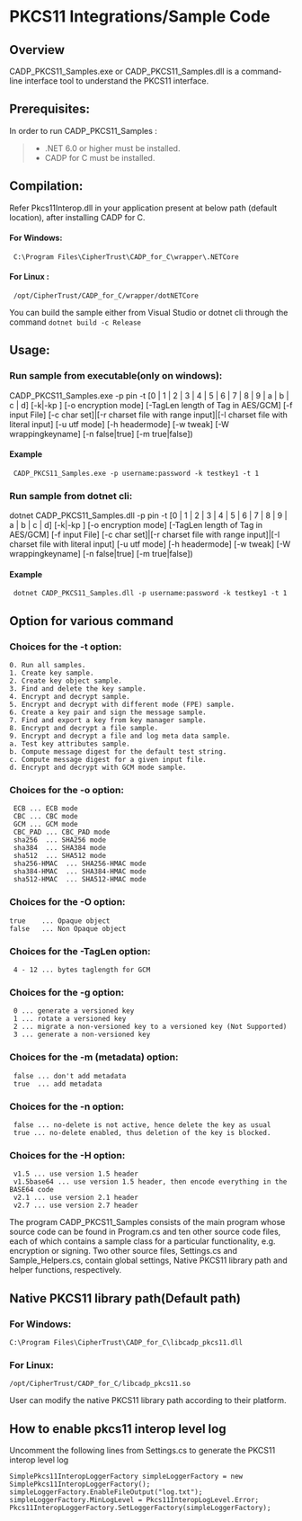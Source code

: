 
# PKCS11 Integrations/Sample Code

## Overview
CADP_PKCS11_Samples.exe or CADP_PKCS11_Samples.dll is a command-line interface tool to understand the PKCS11 interface.

## Prerequisites: 
In order to run CADP_PKCS11_Samples :
> - .NET 6.0 or higher must be installed.<br>
> - CADP for C must be installed.


## Compilation:
Refer Pkcs11Interop.dll in your application present at below path (default location), after installing CADP for C.
#### For Windows: 
     C:\Program Files\CipherTrust\CADP_for_C\wrapper\.NETCore
#### For Linux : 
     /opt/CipherTrust/CADP_for_C/wrapper/dotNETCore
You can build the sample either from Visual Studio or dotnet cli through the command `dotnet build -c Release`
 

## Usage: 
### Run sample from executable(only on windows):
CADP_PKCS11_Samples.exe -p pin -t [0 | 1 | 2 | 3 | 4 | 5 | 6 | 7 | 8 | 9 | a | b | c | d] [-k|-kp <keyname>] [-o encryption mode] [-TagLen length of Tag in AES/GCM] [-f input File]
[-c char set]|[-r charset file with range input]|[-l charset file with literal input] [-u utf mode] [-h headermode] [-w tweak] [-W wrappingkeyname] [-n false|true] [-m true|false])

#### Example
     CADP_PKCS11_Samples.exe -p username:password -k testkey1 -t 1



### Run sample from dotnet cli:
dotnet CADP_PKCS11_Samples.dll -p pin -t [0 | 1 | 2 | 3 | 4 | 5 | 6 | 7 | 8 | 9 | a | b | c | d] [-k|-kp <keyname>] [-o encryption mode] [-TagLen length of Tag in AES/GCM] [-f input File]
[-c char set]|[-r charset file with range input]|[-l charset file with literal input] [-u utf mode] [-h headermode] [-w tweak] [-W wrappingkeyname] [-n false|true] [-m true|false])

#### Example
     dotnet CADP_PKCS11_Samples.dll -p username:password -k testkey1 -t 1

## Option for various command
### Choices for the -t option:
    0. Run all samples.
    1. Create key sample.                                                               		
    2. Create key object sample.
    3. Find and delete the key sample.
    4. Encrypt and decrypt sample.
    5. Encrypt and decrypt with different mode (FPE) sample.
    6. Create a key pair and sign the message sample.
    7. Find and export a key from key manager sample.
    8. Encrypt and decrypt a file sample.
    9. Encrypt and decrypt a file and log meta data sample.
    a. Test key attributes sample.                            
    b. Compute message digest for the default test string.
    c. Compute message digest for a given input file.
    d. Encrypt and decrypt with GCM mode sample.
### Choices for the -o option:
     ECB ... ECB mode
     CBC ... CBC mode
     GCM ... GCM mode
     CBC_PAD ... CBC_PAD mode
     sha256  ... SHA256 mode
     sha384  ... SHA384 mode
     sha512  ... SHA512 mode
     sha256-HMAC  ... SHA256-HMAC mode
     sha384-HMAC  ... SHA384-HMAC mode
     sha512-HMAC  ... SHA512-HMAC mode
### Choices for the -O option:
    true    ... Opaque object
    false   ... Non Opaque object
### Choices for the -TagLen option:
     4 - 12 ... bytes taglength for GCM
### Choices for the -g option:
     0 ... generate a versioned key
     1 ... rotate a versioned key
     2 ... migrate a non-versioned key to a versioned key (Not Supported)
     3 ... generate a non-versioned key
### Choices for the -m (metadata) option:
     false ... don't add metadata
     true  ... add metadata
### Choices for the -n option:
     false ... no-delete is not active, hence delete the key as usual
     true ... no-delete enabled, thus deletion of the key is blocked.
### Choices for the -H option:
     v1.5 ... use version 1.5 header
     v1.5base64 ... use version 1.5 header, then encode everything in the BASE64 code
     v2.1 ... use version 2.1 header
     v2.7 ... use version 2.7 header
     

The program CADP_PKCS11_Samples consists of the main program whose source code can be found in Program.cs and ten other source code files, 
each of which contains a sample class for a particular functionality, e.g. encryption or signing. 
Two other source files, Settings.cs and Sample_Helpers.cs, contain global settings, Native PKCS11 library path and helper functions, respectively.
## Native PKCS11 library path(Default path)
### For Windows:
    C:\Program Files\CipherTrust\CADP_for_C\libcadp_pkcs11.dll
### For Linux:
    /opt/CipherTrust/CADP_for_C/libcadp_pkcs11.so
    
User can modify the native PKCS11 library path according to their platform. 

## How to enable pkcs11 interop level log    
Uncomment the following lines from Settings.cs to generate the PKCS11 interop level log
```
SimplePkcs11InteropLoggerFactory simpleLoggerFactory = new SimplePkcs11InteropLoggerFactory();
simpleLoggerFactory.EnableFileOutput("log.txt");
simpleLoggerFactory.MinLogLevel = Pkcs11InteropLogLevel.Error;
Pkcs11InteropLoggerFactory.SetLoggerFactory(simpleLoggerFactory);
```
 
